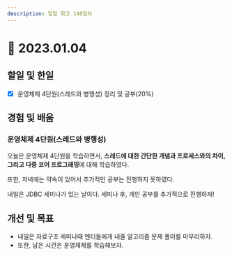```yaml
---
description: 일일 회고 140일차
---
```


# 🙂 2023.01.04

## 할일 및 한일&#x20;

* [x] 운영체제 4단원(스레드와 병행성) 정리 및 공부(20%)&#x20;

## 경험 및 배움&#x20;

### 운영체제 4단원(스레드와 병행성)&#x20;

오늘은 운영체제 4단원을 학습하면서, **스레드에 대한 간단한 개념과 프로세스와의 차이, 그리고 다중 코어 프로그래밍**에 대해 학습하였다.

또한, 저녁에는 약속이 있어서 추가적인 공부는 진행하지 못하였다.

내일은 JDBC 세미나가 있는 날이다. 세미나 후, 개인 공부를 추가적으로 진행하자!

## 개선 및 목표&#x20;

* 내일은 자료구조 세미나때 멘티들에게 내줄 알고리즘 문제 풀이를 마무리하자.&#x20;
* 또한, 남은 시간은 운영체제를 학습해보자.&#x20;
